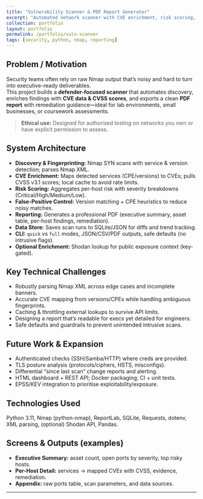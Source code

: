 ```yaml
---
title: "Vulnerability Scanner & PDF Report Generator"
excerpt: "Automated network scanner with CVE enrichment, risk scoring, and one-click PDF reporting."
collection: portfolio
layout: portfolio
permalink: /portfolio/vuln-scanner
tags: [security, python, nmap, reporting]
---
```


## Problem / Motivation

Security teams often rely on raw Nmap output that’s noisy and hard to turn into executive-ready deliverables.  
This project builds a **defender-focused scanner** that automates discovery, enriches findings with **CVE data & CVSS scores**, and exports a clean **PDF report** with remediation guidance—ideal for lab environments, small businesses, or coursework assessments.

> **Ethical use:** Designed for authorised testing on networks you own or have explicit permission to assess.

## System Architecture

- **Discovery & Fingerprinting:** Nmap SYN scans with service & version detection; parses Nmap XML.
- **CVE Enrichment:** Maps detected services (CPE/versions) to CVEs; pulls CVSS v3.1 scores; local cache to avoid rate limits.
- **Risk Scoring:** Aggregates per-host risk with severity breakdowns (Critical/High/Medium/Low).
- **False-Positive Control:** Version matching + CPE heuristics to reduce noisy matches.
- **Reporting:** Generates a professional PDF (executive summary, asset table, per-host findings, remediation).
- **Data Store:** Saves scan runs to SQLite/JSON for diffs and trend tracking.
- **CLI:** `quick` vs `full` modes, JSON/CSV/PDF outputs, safe defaults (no intrusive flags).
- **Optional Enrichment:** Shodan lookup for public exposure context (key-gated).

## Key Technical Challenges

- Robustly parsing Nmap XML across edge cases and incomplete banners.  
- Accurate CVE mapping from versions/CPEs while handling ambiguous fingerprints.  
- Caching & throttling external lookups to survive API limits.  
- Designing a report that’s readable for execs yet detailed for engineers.  
- Safe defaults and guardrails to prevent unintended intrusive scans.

## Future Work & Expansion

- Authenticated checks (SSH/Samba/HTTP) where creds are provided.  
- TLS posture analysis (protocols/ciphers, HSTS, misconfigs).  
- Differential “since last scan” change reports and alerting.  
- HTML dashboard + REST API; Docker packaging; CI + unit tests.  
- EPSS/KEV integration to prioritise exploitability/exposure.

## Technologies Used

Python 3.11, Nmap (python-nmap), ReportLab, SQLite, Requests, dotenv, XML parsing, (optional) Shodan API, Pandas.

## Screens & Outputs (examples)

- **Executive Summary:** asset count, open ports by severity, top risky hosts.  
- **Per-Host Detail:** services → mapped CVEs with CVSS, evidence, remediation.  
- **Appendix:** raw ports table, scan parameters, and data sources.

---
